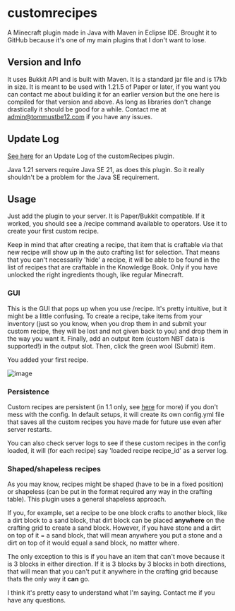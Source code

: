 # customrecipes
A Minecraft plugin made in Java with Maven in Eclipse IDE. Brought it to GitHub because it's one of my main plugins that I don't want to lose.

## Version and Info
It uses Bukkit API and is built with Maven. It is a standard jar file and is 17kb in size.
It is meant to be used with 1.21.5 of Paper or later, if you want you can contact me about building it for an earlier version but the one here is compiled for that version and above. As long as libraries don't change drastically it should be good for a while. Contact me at admin@tommustbe12.com if you have any issues.

## Update Log
[See here](UPDATES.md) for an Update Log of the customRecipes plugin.

Java 1.21 servers require Java SE 21, as does this plugin. So it really shouldn't be a problem for the Java SE requirement.

## Usage
Just add the plugin to your server. It is Paper/Bukkit compatible. If it worked, you should see a /recipe command available to operators. Use it to create your first custom recipe.

Keep in mind that after creating a recipe, that item that is craftable via that new recipe will show up in the auto crafting list for selection. That means that you can't necessarily 'hide' a recipe, it will be able to be found in the list of recipes that are craftable in the Knowledge Book. Only if you have unlocked the right ingredients though, like regular Minecraft.

### GUI
This is the GUI that pops up when you use /recipe. It's pretty intuitive, but it might be a little confusing.
To create a recipe, take items from your inventory (just so you know, when you drop them in and submit your custom recipe, they will be lost and not given back to you) and drop them in the way you want it.
Finally, add an output item (custom NBT data is supported!) in the output slot. Then, click the green wool (Submit) item.

You added your first recipe.

![image](https://github.com/user-attachments/assets/f26b29ac-4fe7-4b24-bf60-323fac4786e1)

### Persistence
Custom recipes are persistent (in 1.1 only, see [here](https://github.com/tommustbe12com/customrecipes/blob/main/UPDATES.md#11) for more) if you don't mess with the config. In default setups, it will create its own config.yml file that saves all the custom recipes you have made for future use even after server restarts.

You can also check server logs to see if these custom recipes in the config loaded, it will (for each recipe) say 'loaded recipe recipe_id' as a server log.

### Shaped/shapeless recipes
As you may know, recipes might be shaped (have to be in a fixed position) or shapeless (can be put in the format required any way in the crafting table).
This plugin uses a general shapeless approach.

If you, for example, set a recipe to be one block crafts to another block, like a dirt block to a sand block, that dirt block can be placed **anywhere** on the crafting grid to create a sand block.
However, if you have stone and a dirt on top of it = a sand block, that will mean anywhere you put a stone and a dirt on top of it would equal a sand block, no matter where.

The only exception to this is if you have an item that can't move because it is 3 blocks in either direction. If it is 3 blocks by 3 blocks in both directions, that will mean that you can't put it anywhere in the crafting grid because thats the only way it **can** go.

I think it's pretty easy to understand what I'm saying. Contact me if you have any questions.
